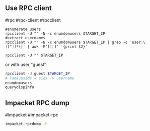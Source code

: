 Use RPC client
---
#rpc #rpc-client #rpcclient

```shell
#enumerate users
rpcclient -U "" -N -c enumdomusers $TARGET_IP
#extract usernames
rpcclient -U "" -N -c enumdomusers $TARGET_IP | grep -o 'user:\[[^]]*\]' | awk -F'[][]' '{print $2}'
```



```shell
rpcclient -U "" $TARGET_IP
```

or with user "guest":

```bash
rpcclient -U guest $TARGET_IP
# lookupsids = sids -> username
enumdomusers
querydispinfo 
```

Impacket RPC dump
---
#impacket #impacket-rpc

```bash
impacket-rpcdump -h
```